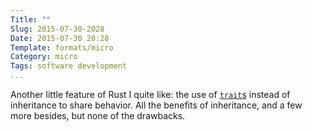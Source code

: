 ```yaml
---
Title: ""
Slug: 2015-07-30-2028
Date: 2015-07-30 20:28
Template: formats/micro
Category: micro
Tags: software development
...
```


Another little feature of Rust I quite like: the use of [`trait`s] instead of inheritance to share behavior. All the benefits of inheritance, and a few more besides, but none of the drawbacks.

[`trait`s]: https://en.wikipedia.org/wiki/Trait_(computer_programming)
